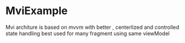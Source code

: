# MviExample
Mvi architure is based on mvvm with better , centerlized and controlled state handling 
best used for many fragment using same viewModel 

